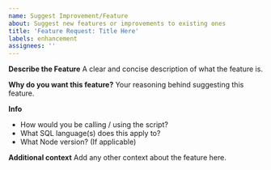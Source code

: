 ```yaml
---
name: Suggest Improvement/Feature
about: Suggest new features or improvements to existing ones
title: 'Feature Request: Title Here'
labels: enhancement
assignees: ''
---
```


**Describe the Feature**
A clear and concise description of what the feature is.

**Why do you want this feature?**
Your reasoning behind suggesting this feature.

**Info**

- How would you be calling / using the script?
- What SQL language(s) does this apply to?
- What Node version? (If applicable)

**Additional context**
Add any other context about the feature here.
